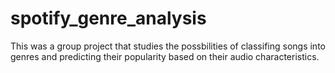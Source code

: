 # spotify_genre_analysis
This was a group project that studies the possbilities of classifing songs into genres and predicting their popularity based on their audio characteristics.
